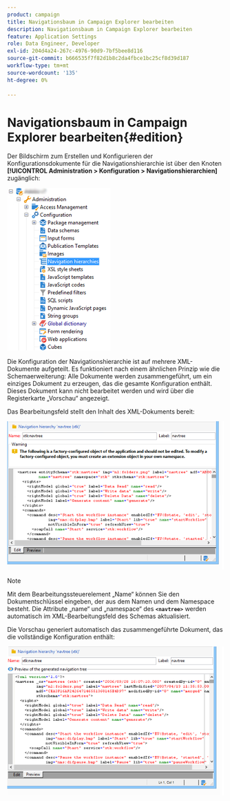 ```yaml
---
product: campaign
title: Navigationsbaum in Campaign Explorer bearbeiten
description: Navigationsbaum in Campaign Explorer bearbeiten
feature: Application Settings
role: Data Engineer, Developer
exl-id: 204d4a24-267c-4976-90d9-7bf5bee8d116
source-git-commit: b666535f7f82d1b8c2da4fbce1bc25cf8d39d187
workflow-type: tm+mt
source-wordcount: '135'
ht-degree: 0%

---
```



# Navigationsbaum in Campaign Explorer bearbeiten{#edition}

Der Bildschirm zum Erstellen und Konfigurieren der Konfigurationsdokumente für die Navigationshierarchie ist über den Knoten **[!UICONTROL Administration > Konfiguration > Navigationshierarchien]** zugänglich:

![](assets/d_ncs_integration_navigation_arbo.png)

Die Konfiguration der Navigationshierarchie ist auf mehrere XML-Dokumente aufgeteilt. Es funktioniert nach einem ähnlichen Prinzip wie die Schemaerweiterung: Alle Dokumente werden zusammengeführt, um ein einziges Dokument zu erzeugen, das die gesamte Konfiguration enthält. Dieses Dokument kann nicht bearbeitet werden und wird über die Registerkarte „Vorschau“ angezeigt.

Das Bearbeitungsfeld stellt den Inhalt des XML-Dokuments bereit:

![](assets/d_ncs_integration_navigation_edit.png)

>[!NOTE]
>
>Mit dem Bearbeitungssteuerelement „Name“ können Sie den Dokumentschlüssel eingeben, der aus dem Namen und dem Namespace besteht. Die Attribute „name“ und „namespace“ des **`<navtree>`** werden automatisch im XML-Bearbeitungsfeld des Schemas aktualisiert.

Die Vorschau generiert automatisch das zusammengeführte Dokument, das die vollständige Konfiguration enthält:

![](assets/d_ncs_integration_navigation_preview.png)
